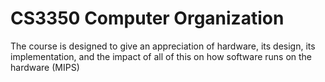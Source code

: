 # CS3350 Computer Organization
The course is designed to give an appreciation of hardware, its design, its implementation, and the impact of all of this on how software runs on the hardware (MIPS)

